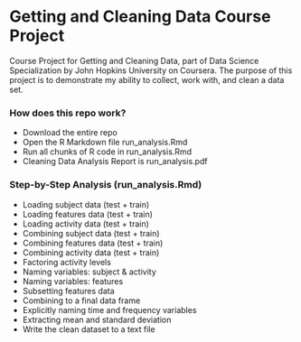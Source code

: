 # Getting and Cleaning Data Course Project
Course Project for Getting and Cleaning Data, part of Data Science Specialization by John Hopkins University on Coursera. The purpose of this project is to demonstrate my ability to collect, work with, and clean a data set.

### How does this repo work?
 * Download the entire repo
 * Open the R Markdown file run_analysis.Rmd
 * Run all chunks of R code in run_analysis.Rmd
 * Cleaning Data Analysis Report is run_analysis.pdf
 
### Step-by-Step Analysis (run_analysis.Rmd)
 * Loading subject data (test + train)
 * Loading features data (test + train)
 * Loading activity data (test + train)
 * Combining subject data (test + train)
 * Combining features data (test + train)
 * Combining activity data (test + train)
 * Factoring activity levels
 * Naming variables: subject & activity
 * Naming variables: features
 * Subsetting features data
 * Combining to a final data frame
 * Explicitly naming time and frequency variables
 * Extracting mean and standard deviation
 * Write the clean dataset to a text file
